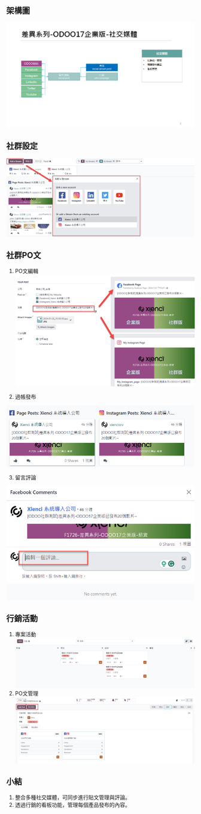 ## 架構圖
![Alt text](https://github.com/ksharry/2024-ODOO17-Enterprise-Plan/blob/main/pic/F172701.jpg?raw=true)

## 社群設定
![Alt text](https://github.com/ksharry/2024-ODOO17-Enterprise-Plan/blob/main/pic/F172702.jpg?raw=true)


## 社群PO文
1. PO文編輯
![Alt text](https://github.com/ksharry/2024-ODOO17-Enterprise-Plan/blob/main/pic/F172703.jpg?raw=true)

2. 過帳發布


![Alt text](https://github.com/ksharry/2024-ODOO17-Enterprise-Plan/blob/main/pic/F172704.jpg?raw=true)

3. 留言評論


![Alt text](https://github.com/ksharry/2024-ODOO17-Enterprise-Plan/blob/main/pic/F172705.jpg?raw=true)

## 行銷活動
1. 專案活動
![Alt text](https://github.com/ksharry/2024-ODOO17-Enterprise-Plan/blob/main/pic/F172706.jpg?raw=true)
2. PO文管理
![Alt text](https://github.com/ksharry/2024-ODOO17-Enterprise-Plan/blob/main/pic/F172707.jpg?raw=true)


## 小結
1. 整合多種社交媒體，可同步進行貼文管理與評論。
2. 透過行銷的看板功能，管理每個產品發布的內容。

